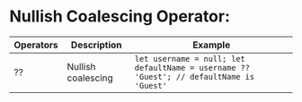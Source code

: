 # Nullish Coalescing Operator:

| Operators | Description                               | Example                                      |
|-----------|-------------------------------------------|----------------------------------------------|
|    ??     | Nullish coalescing                        | `let username = null; let defaultName = username ?? 'Guest'; // defaultName is 'Guest'` |
